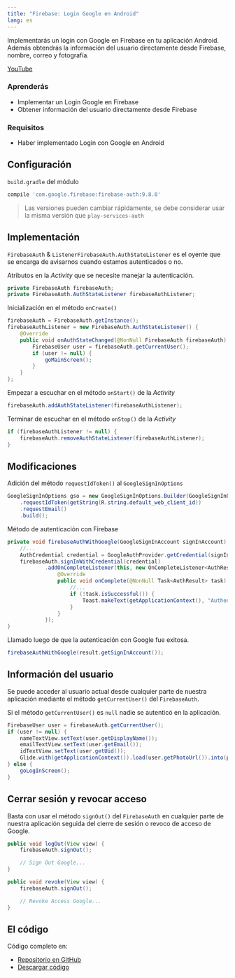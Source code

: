 ```yaml
---
title: "Firebase: Login Google en Android"
lang: es
---
```

Implementarás un login con Google en Firebase en tu aplicación Android. Además obtendrás la información del usuario directamente desde Firebase, nombre, correo y fotografía.

[YouTube](https://www.youtube.com/watch?v=rPzHPNOt7Js)

### Aprenderás

* Implementar un Login Google en Firebase
* Obtener información del usuario directamente desde Firebase

### Requisitos

* Haber implementado Login con Google en Android

## Configuración

`build.gradle` del módulo

```groovy
compile 'com.google.firebase:firebase-auth:9.8.0'
```

> Las versiones pueden cambiar rápidamente, se debe considerar usar la misma versión que `play-services-auth`

## Implementación

`FirebaseAuth` & `ListenerFirebaseAuth.AuthStateListener` es el oyente que se encarga de avisarnos cuando estamos autenticados o no. 

Atributos en la *Activity* que se necesite manejar la autenticación.

```java
private FirebaseAuth firebaseAuth;  
private FirebaseAuth.AuthStateListener firebaseAuthListener;
```

Inicialización en el método `onCreate()`

```java
firebaseAuth = FirebaseAuth.getInstance();  
firebaseAuthListener = new FirebaseAuth.AuthStateListener() {  
    @Override
    public void onAuthStateChanged(@NonNull FirebaseAuth firebaseAuth) {
        FirebaseUser user = firebaseAuth.getCurrentUser();
        if (user != null) {
            goMainScreen();
        }
    }
};
```

Empezar a escuchar en el método `onStart()` de la *Activity*

```java
firebaseAuth.addAuthStateListener(firebaseAuthListener);
```

Terminar de escuchar en el método `onStop()` de la *Activity*

```java
if (firebaseAuthListener != null) {  
    firebaseAuth.removeAuthStateListener(firebaseAuthListener);
}
```

## Modificaciones

Adición del método `requestIdToken()` al `GoogleSignInOptions`

```java
GoogleSignInOptions gso = new GoogleSignInOptions.Builder(GoogleSignInOptions.DEFAULT_SIGN_IN)  
    .requestIdToken(getString(R.string.default_web_client_id))
    .requestEmail()
    .build();
```

Método de autenticación con Firebase

```java
private void firebaseAuthWithGoogle(GoogleSignInAccount signInAccount) {  
    //...
    AuthCredential credential = GoogleAuthProvider.getCredential(signInAccount.getIdToken(), null);
    firebaseAuth.signInWithCredential(credential)
            .addOnCompleteListener(this, new OnCompleteListener<AuthResult>() {
                @Override
                public void onComplete(@NonNull Task<AuthResult> task) {
                    //...
                    if (!task.isSuccessful()) {
                        Toast.makeText(getApplicationContext(), "Authentication failed.", Toast.LENGTH_SHORT).show();
                    }
                }
            });
}
```

Llamado luego de que la autenticación con Google fue exitosa.

```java
firebaseAuthWithGoogle(result.getSignInAccount());
```

## Información del usuario

Se puede acceder al usuario actual desde cualquier parte de nuestra aplicación mediante el método `getCurrentUser()` del `FirebaseAuth`.

Si el método `getCurrentUser()` es `null` nadie se autenticó en la aplicación.

```java
FirebaseUser user = firebaseAuth.getCurrentUser();  
if (user != null) {  
    nameTextView.setText(user.getDisplayName());
    emailTextView.setText(user.getEmail());
    idTextView.setText(user.getUid());
    Glide.with(getApplicationContext()).load(user.getPhotoUrl()).into(photoImageView);
} else {
    goLogInScreen();
}
```

## Cerrar sesión y revocar acceso

Basta con usar el método `signOut()` del `FirebaseAuth` en cualquier parte de nuestra aplicación seguida del cierre de sesión o revoco de acceso de Google.

```java
public void logOut(View view) {  
    firebaseAuth.signOut();

    // Sign Out Google...
}
```

```java
public void revoke(View view) {  
    firebaseAuth.signOut();

    // Revoke Access Google...
}
```

## El código

Código completo en:

*  [Repositorio en GitHub](https://github.com/adanieldev/FirebaseGoogleSignInAndroid) 
*  [Descargar código](https://github.com/adanieldev/FirebaseGoogleSignInAndroid/archive/master.zip) 